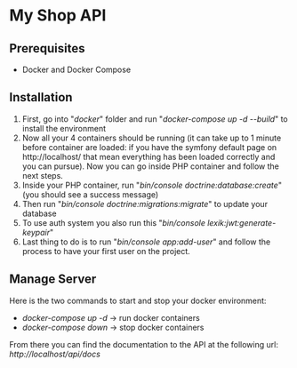 # My Shop API

## Prerequisites

- Docker and Docker Compose

## Installation

1) First, go into "*docker*" folder and run "*docker-compose up -d --build*" to install the environment
2) Now all your 4 containers should be running (it can take up to 1 minute before container are loaded: if you have the symfony default page on http://localhost/ that mean everything has been loaded correctly and you can pursue). Now you can go inside PHP container and follow the next steps.
3) Inside your PHP container, run "*bin/console doctrine:database:create*" (you should see a success message)
4) Then run "*bin/console doctrine:migrations:migrate*" to update your database
5) To use auth system you also run this "*bin/console lexik:jwt:generate-keypair*"
6) Last thing to do is to run "*bin/console app:add-user*" and follow the process to have your first user on the project.

## Manage Server

Here is the two commands to start and stop your docker environment:

- *docker-compose up -d* -> run docker containers
- *docker-compose down* -> stop docker containers

From there you can find the documentation to the API at the following url: *http://localhost/api/docs*